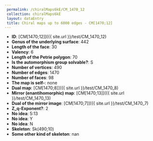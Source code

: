 ```yaml
--- 
 permalink: /chiralMaps6kE/CM_1470_12 
 collection: chiralMaps6kE
 layout: dataEntry
 title: Chiral maps up to 6000 edges - CM[1470;12]
---
```


- **ID**: [CM[1470;12]]({{ site.url }}/test/CM_1470_12)
- **Genus of the underlying surface**: 442
- **Length of the face**: 30
- **Valency**: 6
- **Length of the Petrie polygon**: 70
- **Is the automorphism group solvable?**: S
- **Number of vertices**: 490
- **Number of edges**: 1470
- **Number of faces**: 98
- **The map is self-**: none
- **Dual map**: [CM[1470;8]]({{ site.url }}/test/CM_1470_8)
- **Mirror (enantihomorphic) map**: [CM[1470;13]]({{ site.url }}/test/CM_1470_13)
- **Dual of the mirror image**: [CM[1470;7]]({{ site.url }}/test/CM_1470_7)
- **Z_q-Exponent?**: 2
- **No idea**:  5:13
- **No idea**: Y
- **No idea**: N
- **Skeleton**: Sk(490;10)
- **Some other kind of skeleton**: nan
